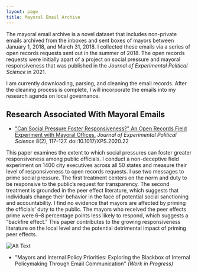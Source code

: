 ```yaml
---
layout: page
title: Mayoral Email Archive
---
```


The mayoral email archive is a novel dataset that includes non-private emails archived from the inboxes and sent boxes of mayors between January 1, 2018, and March 31, 2018. I collected these emails via a series of open records requests sent out in the summer of 2018. The open records requests were initially apart of a project on social pressure and mayoral responsiveness that was published in the *Journal of Experimental Political Science* in 2021.  

I am currently downloading, parsing, and cleaning the email records. After the cleaning process is complete, I will incorporate the emails into my research agenda on local governance.  

## Research Associated With Mayoral Emails

* ["Can Social Pressure Foster Responsiveness?" An Open Records Field Experiment with Mayoral Offices.](https://www.cambridge.org/core/journals/journal-of-experimental-political-science/article/can-social-pressure-foster-responsiveness-an-open-records-field-experiment-with-mayoral-offices/514BD7EBF8449FA868D995A599EABCC8) *Journal of Experimental Political Science* 8(2), 117-127. doi:10.1017/XPS.2020.22

This paper examines the extent to which social pressures can foster greater responsiveness among public officials. I conduct a non-deceptive field experiment on 1400 city executives across all 50 states and measure their level of responsiveness to open records requests. I use two messages to prime social pressure. The first treatment centers on the norm and duty to be responsive to the public’s request for transparency. The second treatment is grounded in the peer effect literature, which suggests that individuals change their behavior in the face of potential social sanctioning and accountability. I find no evidence that mayors are affected by priming the officials’ duty to the public. The mayors who received the peer effects prime were 6–8 percentage points less likely to respond, which suggests a “backfire effect.” This paper contributes to the growing responsiveness literature on the local level and the potential detrimental impact of priming peer effects.


 ![Alt Text](https://bryantjmoy.github.io/assets/SocialPressureMayors.gif)
 
* "Mayors and Internal Policy Priorities: Exploring the Blackbox of Internal Policymaking Through Email Communication" *(Work in Progress)*

